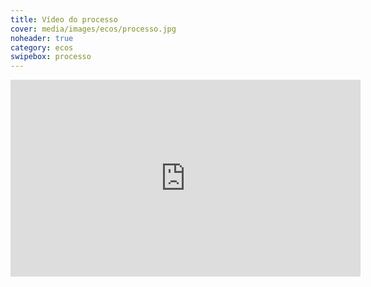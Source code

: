 ```yaml
---
title: Vídeo do processo
cover: media/images/ecos/processo.jpg
noheader: true
category: ecos
swipebox: processo
---
```


<div class="video-wrapper video-wrapper-16x9">
<iframe width="560" height="315" src="https://www.youtube.com/embed/TmhiCKQXN-Q" frameborder="0" allow="accelerometer; autoplay; encrypted-media; gyroscope; picture-in-picture" allowfullscreen></iframe>
</div>


